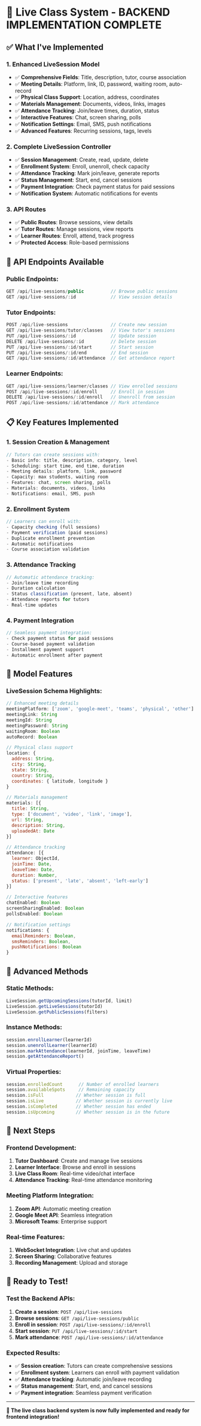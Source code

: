 # 🎥 **Live Class System - BACKEND IMPLEMENTATION COMPLETE**

## ✅ **What I've Implemented**

### **1. Enhanced LiveSession Model**
- ✅ **Comprehensive Fields**: Title, description, tutor, course association
- ✅ **Meeting Details**: Platform, link, ID, password, waiting room, auto-record
- ✅ **Physical Class Support**: Location, address, coordinates
- ✅ **Materials Management**: Documents, videos, links, images
- ✅ **Attendance Tracking**: Join/leave times, duration, status
- ✅ **Interactive Features**: Chat, screen sharing, polls
- ✅ **Notification Settings**: Email, SMS, push notifications
- ✅ **Advanced Features**: Recurring sessions, tags, levels

### **2. Complete LiveSession Controller**
- ✅ **Session Management**: Create, read, update, delete
- ✅ **Enrollment System**: Enroll, unenroll, check capacity
- ✅ **Attendance Tracking**: Mark join/leave, generate reports
- ✅ **Status Management**: Start, end, cancel sessions
- ✅ **Payment Integration**: Check payment status for paid sessions
- ✅ **Notification System**: Automatic notifications for events

### **3. API Routes**
- ✅ **Public Routes**: Browse sessions, view details
- ✅ **Tutor Routes**: Manage sessions, view reports
- ✅ **Learner Routes**: Enroll, attend, track progress
- ✅ **Protected Access**: Role-based permissions

## 🚀 **API Endpoints Available**

### **Public Endpoints:**
```javascript
GET /api/live-sessions/public          // Browse public sessions
GET /api/live-sessions/:id             // View session details
```

### **Tutor Endpoints:**
```javascript
POST /api/live-sessions                // Create new session
GET /api/live-sessions/tutor/classes   // View tutor's sessions
PUT /api/live-sessions/:id             // Update session
DELETE /api/live-sessions/:id          // Delete session
PUT /api/live-sessions/:id/start       // Start session
PUT /api/live-sessions/:id/end         // End session
GET /api/live-sessions/:id/attendance  // Get attendance report
```

### **Learner Endpoints:**
```javascript
GET /api/live-sessions/learner/classes // View enrolled sessions
POST /api/live-sessions/:id/enroll     // Enroll in session
DELETE /api/live-sessions/:id/enroll   // Unenroll from session
POST /api/live-sessions/:id/attendance // Mark attendance
```

## 📋 **Key Features Implemented**

### **1. Session Creation & Management**
```javascript
// Tutors can create sessions with:
- Basic info: title, description, category, level
- Scheduling: start time, end time, duration
- Meeting details: platform, link, password
- Capacity: max students, waiting room
- Features: chat, screen sharing, polls
- Materials: documents, videos, links
- Notifications: email, SMS, push
```

### **2. Enrollment System**
```javascript
// Learners can enroll with:
- Capacity checking (full sessions)
- Payment verification (paid sessions)
- Duplicate enrollment prevention
- Automatic notifications
- Course association validation
```

### **3. Attendance Tracking**
```javascript
// Automatic attendance tracking:
- Join/leave time recording
- Duration calculation
- Status classification (present, late, absent)
- Attendance reports for tutors
- Real-time updates
```

### **4. Payment Integration**
```javascript
// Seamless payment integration:
- Check payment status for paid sessions
- Course-based payment validation
- Installment payment support
- Automatic enrollment after payment
```

## 🎯 **Model Features**

### **LiveSession Schema Highlights:**
```javascript
// Enhanced meeting details
meetingPlatform: ['zoom', 'google-meet', 'teams', 'physical', 'other']
meetingLink: String
meetingId: String
meetingPassword: String
waitingRoom: Boolean
autoRecord: Boolean

// Physical class support
location: {
  address: String,
  city: String,
  state: String,
  country: String,
  coordinates: { latitude, longitude }
}

// Materials management
materials: [{
  title: String,
  type: ['document', 'video', 'link', 'image'],
  url: String,
  description: String,
  uploadedAt: Date
}]

// Attendance tracking
attendance: [{
  learner: ObjectId,
  joinTime: Date,
  leaveTime: Date,
  duration: Number,
  status: ['present', 'late', 'absent', 'left-early']
}]

// Interactive features
chatEnabled: Boolean
screenSharingEnabled: Boolean
pollsEnabled: Boolean

// Notification settings
notifications: {
  emailReminders: Boolean,
  smsReminders: Boolean,
  pushNotifications: Boolean
}
```

## 🔧 **Advanced Methods**

### **Static Methods:**
```javascript
LiveSession.getUpcomingSessions(tutorId, limit)
LiveSession.getLiveSessions(tutorId)
LiveSession.getPublicSessions(filters)
```

### **Instance Methods:**
```javascript
session.enrollLearner(learnerId)
session.unenrollLearner(learnerId)
session.markAttendance(learnerId, joinTime, leaveTime)
session.getAttendanceReport()
```

### **Virtual Properties:**
```javascript
session.enrolledCount      // Number of enrolled learners
session.availableSpots     // Remaining capacity
session.isFull            // Whether session is full
session.isLive            // Whether session is currently live
session.isCompleted       // Whether session has ended
session.isUpcoming        // Whether session is in the future
```

## 🎯 **Next Steps**

### **Frontend Development:**
1. **Tutor Dashboard**: Create and manage live sessions
2. **Learner Interface**: Browse and enroll in sessions
3. **Live Class Room**: Real-time video/chat interface
4. **Attendance Tracking**: Real-time attendance monitoring

### **Meeting Platform Integration:**
1. **Zoom API**: Automatic meeting creation
2. **Google Meet API**: Seamless integration
3. **Microsoft Teams**: Enterprise support

### **Real-time Features:**
1. **WebSocket Integration**: Live chat and updates
2. **Screen Sharing**: Collaborative features
3. **Recording Management**: Upload and storage

## 🚀 **Ready to Test!**

### **Test the Backend APIs:**
1. **Create a session**: `POST /api/live-sessions`
2. **Browse sessions**: `GET /api/live-sessions/public`
3. **Enroll in session**: `POST /api/live-sessions/:id/enroll`
4. **Start session**: `PUT /api/live-sessions/:id/start`
5. **Mark attendance**: `POST /api/live-sessions/:id/attendance`

### **Expected Results:**
- ✅ **Session creation**: Tutors can create comprehensive sessions
- ✅ **Enrollment system**: Learners can enroll with payment validation
- ✅ **Attendance tracking**: Automatic join/leave recording
- ✅ **Status management**: Start, end, and cancel sessions
- ✅ **Payment integration**: Seamless payment verification

---

**🎉 The live class backend system is now fully implemented and ready for frontend integration!**
